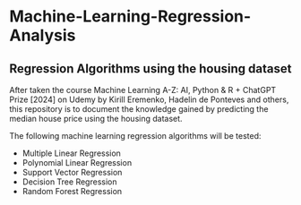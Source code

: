 # Machine-Learning-Regression-Analysis
## Regression Algorithms using the housing dataset
After taken the course Machine Learning A-Z: AI, Python & R + ChatGPT Prize [2024] on Udemy by Kirill Eremenko, Hadelin de Ponteves and others, this repository is to document the knowledge gained by predicting the median house price using the housing dataset.

The following machine learning regression algorithms will be tested:
- Multiple Linear Regression
- Polynomial Linear Regression
- Support Vector Regression
- Decision Tree Regression
- Random Forest Regression

